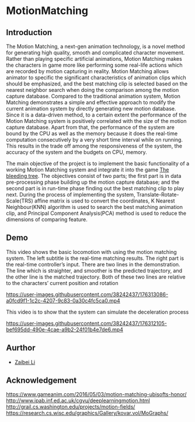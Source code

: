 # MotionMatching

## Introduction
The Motion Matching, a next-gen animation technology, is a novel method for generating high quality, smooth and complicated character movement. Rather than playing specific artificial animations, Motion Matching makes the characters in game more like performing some real-life actions which are recorded by motion capturing in reality. Motion Matching allows animator to specific the significant characteristics of animation clips which should be emphasized, and the best matching clip is selected based on the nearest neighbor search when doing the comparison among the motion capture database. Compared to the traditional animation system, Motion Matching demonstrates a simple and effective approach to modify the current animation system by directly generating new motion database. Since it is a data-driven method, to a certain extent the performance of the Motion Matching system is positively correlated with the size of the motion capture database. Apart from that, the performance of the system are bound by the CPU as well as the memory because it does the real-time computation consecutively by a very short time interval while on running. This results in the trade off among the responsiveness of the system, the accuracy of the system and the budgets on CPU, memory.  

The main objective of the project is to implement the basic functionality of a working Motion Matching system and integrate it into the game [The bleeding tree](https://dadiu.itch.io/the-bleeding-tree). The objectives consist of two parts; the first part is in data pre-processing phase building up the motion capture database; and the second part is in run-time phase finding out the best matching clip to play next. During the process of implementing the system, Translate-Rotate-Scale(TRS) affine matrix is used to convert the coordinates, K Nearest Neighbour(KNN) algorithm is used to search the best matching animation clip, and Principal Component Analysis(PCA) method is used to reduce the dimensions of comparing feature.

## Demo
This video shows the basic locomotion with using the motion matching system. The left subtitle is the real-time matching results. The right part is the real-time controller’s input. There are two lines in the demonstration. The line which is straighter, and smoother is the predicted trajectory, and the other line is the matched trajectory. Both of these two lines are relative to the characters’ current position and rotation

https://user-images.githubusercontent.com/38242437/176313086-a0fcd9f1-1c2c-4207-9c83-0a30c4fc5ca0.mp4

This video is to show that the system can simulate the deceleration process

https://user-images.githubusercontent.com/38242437/176312105-bef695dd-490e-4cae-a9b2-24f01b4e7de6.mp4

## Aurthor
+ [Zaibei Li](https://www.linkedin.com/in/zaibei-eric-li/)

## Acknowledgement
https://www.gameanim.com/2016/05/03/motion-matching-ubisofts-honor/  
http://www.ipab.inf.ed.ac.uk/cgvu/deeplearningmotion.html  
http://grail.cs.washington.edu/projects/motion-fields/  
https://research.cs.wisc.edu/graphics/Gallery/kovar.vol/MoGraphs/
